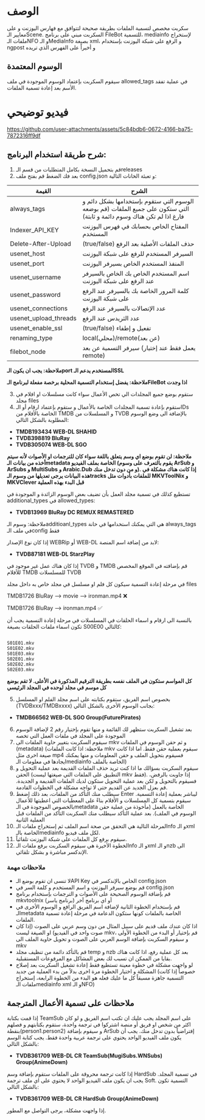 # الوصف 
سكربت مخصص لتسمية الملفات بطريقة صحيحة لتتوافق مع فهارس اليوزنت و على معايير الـScene. السكربت مبني على برنامج FileBot للتسمية، mediainfo لإستخراج ملفات الـNFO و الـMediaInfo بصيغة xml، و الرفع على شبكة اليوزنت بإستخدام ngpost و أخيراً على الفهرس الذي تريده

## الوسوم المعتمدة
سيقوم السكربت بإعتماد الوسوم الموجودة في ملف allowed_tags في عملية تفقد الأسم بعد إعادة تسمية الملفات.
# فيديو توضيحي
https://github.com/user-attachments/assets/5c84bdb6-0672-4166-ba75-7872316ff9df
## شرح طريقة استخدام البرنامج:
1. قم بتحميل النسخة بكامل المتطلبات من قسم الـreleases
2. بعد فك الضغط قم بفتح ملف config.json و تعبئة الخانات التالية:
   


| القيمة  | الشرح |
| ------------- | ------------- |
| always_tags  | الوسوم التي ستقوم بإستخدامها بشكل دائم و التي ستكون على جميع الملفات (قم بوضعه فارغ اذا لم تكن هناك وسوم دائمة و ثابتة)  |
| Indexer_API_KEY  |المفتاح الخاص بحسابك في فهرس اليوزنت المستخدم  |
| Delete-After-Upload  | (true/false) حذف الملفات الأصلية بعد الرفع|
| usenet_host  | السيرفر المستخدم للرفع على شبكة اليوزنت  |
| usenet_port  | المنفذ المستخدم الخاص بسيرفر اليوزنت  |
| usenet_username  |  اسم المستخدم الخاص بك الخاص بالسيرفر عند الرفع على شبكة اليوزنت|
| usenet_password  | كلمة المرور الخاصة بك بالسيرفر عند الرفع على شبكة اليوزنت  |
| usenet_connections  | عدد الإتصالات بالسيرفر عند الرفع  |
| usenet_upload_threads  | عدد الثريدس عند الرفع  |
| usenet_enable_ssl  | (true/false) تفعيل و إطفاء   |
| renaming_type  | local(محلي)/remote(عن بعد)   |
| filebot_node  | سيرفر التسمية عن بعد (يعمل فقط عند إختيار remote)   |



**ملاحظة: يجب ان يكون الـport المستخدم يدعم الـSSL**

**ملاحظة: يفضل إستخدام التسمية المحلية برخصة مفعلة لبرنامج الـFileBot اذا وجدت**


3. ستقوم بوضع جميع المجلدات الي تخص الأعمال سواء كانت مسلسلات او افلام في مجلد files
4. ستقوم بإعادة تسمية المجلدات الخاصة بالأعمال و ستقوم بإعتماد ارقام أو الـIDs الخاصة بالأفلام من TMDB و المسلسلات من TVDB بالإضافة الى وضع الوسوم المطلوبة بالشكل التالي:
- **TMDB193434 WEB-DL SHAHID**
- **TVDB398819 BluRay**
- **TVDB305074 WEB-DL SGO**


**ملاحظة: لن تقوم بوضع اي وسم يتعلق باللغة سواء كان للترجمات او الأصوات لأنه سيتم أخذه من بيانات الـmetadata الخاصة بملف الفيديو (يقوم بالتعرف على وسوم ArSub و ArSubs و MultiSubs و Arabic.Dub و  من دون تدخل منك). إذا كانت هناك مشكلة في هذه البيانات يرجى تعديلها من وسوم الـtracks للملفات بأدوات مثل MKVToolNix و MKVClever قبل البدء بهذه العملية**


تستطيع كذلك في تسمية مجلد العمل بأن تضيف بعض الوسوم الزائدة و الموجودة في additional_types في allowed_types:
- **TVDB13969 BluRay DC REMUX REMASTERED**


ملاحظة: وسوم الـadditioanl_types هي التي يمكنك استخدامها في خانة always_tags في ملف الـconfig فقط

إذا كان نوع الإصدار WEBRip أو WEB-DL لابد من إضافة اسم المنصة:
- **TVDB87181 WEB-DL StarzPlay**

إذا كان هناك عمل غير موجود في TVDB و TMDB قم بإضافته في الموقع المخصص للأفلام TMDB للمسلسلات TVDB

في مرحلة إعادة التسمية سيكون كل فلم او مسلسل في مجلد خاص به داخل مجلد files

TMDB1726 BluRay —> movie —> ironman.mp4 :x:

TMDB1726 BluRay —> ironman.mp4 :white_check_mark:

بالنسبة الى ارقام و اسماء الحلقات في المسلسلات في مرحلة إعادة التسمية يجب أن تكون اسماء ملفات الحلقات بصيغة S00E00 كالتالي:
```

S01E01.mkv
S01E02.mkv
S01E03.mkv
S02E01.mkv
S02E02.mkv
S02E03.mkv

```

**كل المواسم ستكون في الملف نفسه بطريقة الترقيم المذكورة في الأعلى. لا تقم بوضع كل موسم في مجلد لوحده في المجلد الرئيسي**

5. بخصوص اسم الفريق، ستقوم بكتابته على اسم مجلد الفلم او المسلسل (TVDBxxx/TMDBxxxx) بجانب الوسوم الأخرى بالشكل التالي:

- **TMDB66562 WEB-DL SGO Group(FuturePirates)**

6. بعد تشغيل السكربت ستظهر لك القائمة و منها تقوم بإختيار رقم 2 لإضافة الوسوم الموجودة على المجلد في ملفات العمل التي تخصه
7. سيقوم السكربت بتغيير حاوية الملفات الى mkv و ثم حقن الوسوم في الملفات (metadata) (ملاحظة: اذا كانت الملفات mkv سيقوم بعملية حقن فقط. اما اذا كانت صيغة اخرى مثل mp4 فسيقوم بتحويل الملف و حقن المعلومات و منها يمكنك ايجادها في معلومات الـmediainfo الخاصة بالملف)
8. سيقوم السكربت بسؤالك ما اذا كنت تريد حذف الملفات القديمة بعد عملية التحويل و الحقن (التطبيق على الملفات التي صيغتها ليست mkv فقط). إذا جاوبت بالرفض، فسيقوم بالتحويل و لكن بعد عملية التحويل ستكون لديك الملفات القديمة و الجديدة. قم بعزل الجديد عن القديم حتى لا تواجه مشكلة في الخطوات القادمة.
9. سيطلب منك التأكد من الملفات، بعد ذلك إضغط Enter ليباشر بعملية إعادة التسمية. سيقوم بتسمية كل المسلسلات و الأفلام بناءً على المعطيات التي اعطيتها للأعمال بالخصوص الموجودة في الـmetadata الخاصة بالعمل (مأخوذة من عملية حقن الوسوم في الملف). بعد عملية التأكد سيطلب منك السكربت التأكد من الملفات قبل العملية الثانية
10. المرحلة التالية هي التحقق من صحة اسم الملف ثم إستخراج ملفات الـnfo و الـxml الخاصة بالـmediainfo لكل ملف فيديو.
11.  سيقوم برفع كل الملفات على شبكة اليوزنت تلقائياً.
12. الخطوة الأخيرة هي سيقوم السكربت برفع ملفات الـnfo و الـxml و الـnzb الى الإندكسر مباشرة و بشكل تلقائي.

### ملاحظات مهمة
- لا تنسى ان تقوم بوضع الـAPI Key الخاص بالإندكسر في config.json
- قم بوضع سيرفر اليوزنت و اسم المستخدم و كلمة السر في config.json
- قم بإضافة الوسوم الصحيحة على الأصوات و الترجمات بإستخدام برنامج mkvtoolnix أو اي برنامج آخر (برنامج ياسر)
- قم بإستخدام الخطوة الثانية لإضافة اسم الفريق الرافع و الوسوم الأخرى في الـmetadata الخاصة بالملفات كونها ستكون الدعامة في مرحلة إعادة تسمية الملفات.
- اذا كان عندك ملف قديم على سبيل المثال من دون وسم عربي على الصوت (إذا كان صوت واحد في الفيديو) او الصيغة ليست mkv، قم بإختيار أو البدء من الخطوة الأولى و سيقوم السكربت بإضافة الوسم العربي على الصوت و تحويل حاوية الملف الى mkv
- قم بالتأكد دائمة من تنظيف مجلد temp و nzb بعد كل عملية رفع، اذا كانت هناك بقايا من الممكن ان تسبب لك بعض المشاكل مع المرفوعات المستقبلية.
- لو واجهت مشكلة في خطوة معينة تستطيع فقط إعادة تشغيل السكربت بعد إصلاح المشكلة و اختيار الخطوة مرة اخرى بدلاً من بدء العملية من جديد (خصوصاً إذا كانت التسمية جاهزة مسبقاً كل ما عليك فعله هو البدء من الخطوة الرابعة، إستخراج ملفات الـmediainfo xml و الـNFO)

## ملاحظات على تسمية الأعمال المترجمة
إذا قمت بكتابة TeamSub على اسم المجلد يجب عليك ان تكتب اسم الفريق و لو كان اكثر من شخص او فريق أو منصة اشتركوا في ترجمة واحدة، ستقوم بكتابتهم و فصلهم بنقطة(person1.person2) و سيقوم بإضافة ArSub إفتراضياً بدون تدخل منك. يجب أن يكون ملف الفيديو الواحد يحتوي على ترجمة عربية واحدة فقط. يجب كتابة الوسم بالشكل التالي:


- **TVDB361709 WEB-DL CR TeamSub(MugiSubs.WNSubs) Group(AnimeDown)**

إذا كانت ترجمة محروقة على الملفات ستقوم بإضافة وسم HardSub في تسمية المجلد. يجب ان يكون ملف الفيديو الواحد لا يحتوي على اي ملف ترجمة Soft. التسمية تكون بالشكل التالي:


- **TVDB361709 WEB-DL CR HardSub Group(AnimeDown)**


إذا واجهت مشكلة، يرجى التواصل مع المطور.
